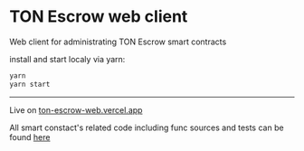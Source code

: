 # TON Escrow web client

Web client for administrating TON Escrow smart contracts

install and start localy via yarn:

```sh
yarn
yarn start
```

---

Live on [ton-escrow-web.vercel.app](https://ton-escrow-web.vercel.app/)

All smart constact's related code including func sources and tests can be found [here](https://github.com/elsvv/ton-escrow-smc)
